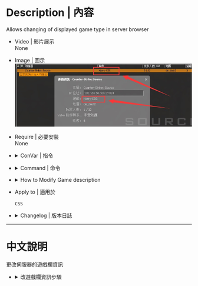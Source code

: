 # Description | 內容
Allows changing of displayed game type in server browser

* Video | 影片展示
<br/>None

* Image | 圖示
    <br/>![css_gametype_description_1](image/css_gametype_description_1.jpg)  

* Require | 必要安裝
<br/>None

* <details><summary>ConVar | 指令</summary>

    None
</details>

* <details><summary>Command | 命令</summary>

    None
</details>

* <details><summary>How to Modify Game description</summary>

    1. Modify file: [configs/css_gametype_description.cfg](configs/css_gametype_description.cfg)
    2. The game description will change on map change or server restart
</details>

* Apply to | 適用於
    ```
    CSS
    ```

* <details><summary>Changelog | 版本日誌</summary>

    * v1.0 (2024-4-8)
        * Initial Release
</details>

- - - -
# 中文說明
更改伺服器的遊戲欄資訊

* <details><summary>改遊戲欄資訊步驟</summary>

    1. 請打開文件[configs/css_gametype_description.cfg](configs/css_gametype_description.cfg)並更改 (可以寫中文)
    2. 等待伺服器重啟或換圖
</details>